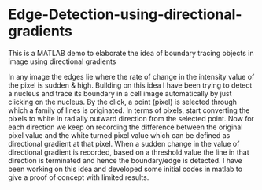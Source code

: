 # Edge-Detection-using-directional-gradients
This is a MATLAB demo to elaborate the idea of boundary tracing objects in image using directional gradients

In any image the edges lie where the rate of change in the intensity value of the pixel is sudden & high. Building on this idea I have been trying to detect a nucleus and trace its boundary in a cell image automatically by just clicking on the nucleus. By the click, a point (pixel) is selected through which a family of lines is originated. In terms of pixels, start converting the pixels to white in radially outward direction from the selected point. Now for each direction we keep on recording the difference between the original pixel value and the white turned pixel value which can be defined as directional gradient at that pixel. When a sudden change in the value of directional gradient is recorded, based on a threshold value the line in that direction is terminated and hence the boundary/edge is detected. I have been working on this idea and developed some initial codes in matlab to give a proof of concept with limited results.  
